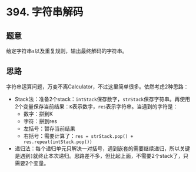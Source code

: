 # 394. 字符串解码

## 题意

给定字符串`s`以及重复规则，输出最终解码的字符串。

## 思路

字符串运算问题，万变不离Calculator，不过这里简单很多。依然考虑2种思路：

- Stack法：准备2个stack：`intStack`保存数字，`strStack`保存字符串。再使用2个变量保存当前结果：`K`表示数字，`res`表示字符串。当遇到的字符是：
  - 数字：拼到K
  - 字符：拼到res
  - 左括号：暂存当前结果
  - 右括号：需要计算了：`res = strStack.pop() + res.repeat(intStack.pop())`
- 递归法：每个递归单元只解决一对括号，遇到嵌套的需要继续递归，所以关键是遇到`]`就终止本次递归。思路差不多，但比起上面，不需要2个stack了，只需要2个变量。
